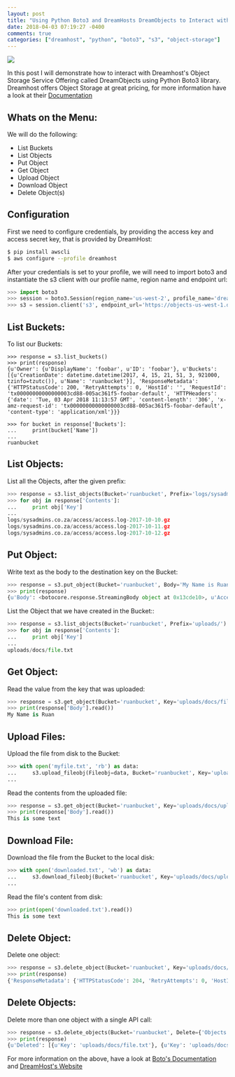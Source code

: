 ```yaml
---
layout: post
title: "Using Python Boto3 and DreamHosts DreamObjects to Interact with their Object Storage Offering"
date: 2018-04-03 07:19:27 -0400
comments: true
categories: ["dreamhost", "python", "boto3", "s3", "object-storage"] 
---
```


![](https://i.snag.gy/uxK5qy.jpg)

In this post I will demonstrate how to interact with Dreamhost's Object Storage Service Offering called DreamObjects using Python Boto3 library. Dreamhost offers Object Storage at great pricing, for more information have a look at their [Documentation](https://goo.gl/N7Xws8)

## Whats on the Menu:

We will do the following:

- List Buckets
- List Objects
- Put Object
- Get Object
- Upload Object
- Download Object
- Delete Object(s)

## Configuration 

First we need to configure credentials, by providing the access key and access secret key, that is provided by DreamHost:

```bash
$ pip install awscli
$ aws configure --profile dreamhost
```

After your credentials is set to your profile, we will need to import boto3 and instantiate the s3 client with our profile name, region name and endpoint url:

```python
>>> import boto3
>>> session = boto3.Session(region_name='us-west-2', profile_name='dreamhost')
>>> s3 = session.client('s3', endpoint_url='https://objects-us-west-1.dream.io')
```

## List Buckets:

To list our Buckets:

```
>>> response = s3.list_buckets()
>>> print(response)
{u'Owner': {u'DisplayName': 'foobar', u'ID': 'foobar'}, u'Buckets': [{u'CreationDate': datetime.datetime(2017, 4, 15, 21, 51, 3, 921000, tzinfo=tzutc()), u'Name': 'ruanbucket'}], 'ResponseMetadata': {'HTTPStatusCode': 200, 'RetryAttempts': 0, 'HostId': '', 'RequestId': 'tx00000000000000003cd88-005ac361f5-foobar-default', 'HTTPHeaders': {'date': 'Tue, 03 Apr 2018 11:13:57 GMT', 'content-length': '306', 'x-amz-request-id': 'tx00000000000000003cd88-005ac361f5-foobar-default', 'content-type': 'application/xml'}}}

>>> for bucket in response['Buckets']:
...     print(bucket['Name'])
...
ruanbucket
```

## List Objects:

List all the Objects, after the given prefix: 

```python
>>> response = s3.list_objects(Bucket='ruanbucket', Prefix='logs/sysadmins.co.za/access/')
>>> for obj in response['Contents']:
...     print obj['Key']
...
logs/sysadmins.co.za/access/access.log-2017-10-10.gz
logs/sysadmins.co.za/access/access.log-2017-10-11.gz
logs/sysadmins.co.za/access/access.log-2017-10-12.gz
```

## Put Object:

Write text as the body to the destination key on the Bucket:

```python
>>> response = s3.put_object(Bucket='ruanbucket', Body='My Name is Ruan\n', Key='uploads/docs/file.txt')
>>> print(response)
{u'Body': <botocore.response.StreamingBody object at 0x13cde10>, u'AcceptRanges': 'bytes', u'ContentType': 'binary/octet-stream', 'ResponseMetadata': {'HTTPStatusCode': 200, 'RetryAttempts': 0, 'HostId': '', 'RequestId': 'tx0000000000000000053f2-005ac3e0db-foobar-default', 'HTTPHeaders': {'content-length': '16', 'accept-ranges': 'bytes', 'last-modified': 'Tue, 03 Apr 2018 20:14:54 GMT', 'etag': '"292edceea84d1234465f725c3921fc2a"', 'x-amz-request-id': 'tx0000000000000000053f2-005ac3e0db-foobar-default', 'date': 'Tue, 03 Apr 2018 20:15:23 GMT', 'content-type': 'binary/octet-stream'}}, u'LastModified': datetime.datetime(2018, 4, 3, 20, 14, 54, tzinfo=tzutc()), u'ContentLength': 16, u'ETag': '"292edceea84d1234465f725c3921fc2a"', u'Metadata': {}}
```

List the Object that we have created in the Bucket::

```python
>>> response = s3.list_objects(Bucket='ruanbucket', Prefix='uploads/')
>>> for obj in response['Contents']:
...     print obj['Key']
...
uploads/docs/file.txt
```

## Get Object:

Read the value from the key that was uploaded:

```python
>>> response = s3.get_object(Bucket='ruanbucket', Key='uploads/docs/file.txt')
>>> print(response['Body'].read())
My Name is Ruan

```

## Upload Files:

Upload the file from disk to the Bucket:

```python
>>> with open('myfile.txt', 'rb') as data:
...     s3.upload_fileobj(Fileobj=data, Bucket='ruanbucket', Key='uploads/docs/uploadobj.txt')
...
```

Read the contents from the uploaded file:

```python
>>> response = s3.get_object(Bucket='ruanbucket', Key='uploads/docs/uploadobj.txt')
>>> print(response['Body'].read())
This is some text
```

## Download File:

Download the file from the Bucket to the local disk:

```python
>>> with open('downloaded.txt', 'wb') as data:
...     s3.download_fileobj(Bucket='ruanbucket', Key='uploads/docs/uploadobj.txt', Fileobj=data)
...
```

Read the file's content from disk:

```python
>>> print(open('downloaded.txt').read())
This is some text
```

## Delete Object:

Delete one object:

```python
>>> response = s3.delete_object(Bucket='ruanbucket', Key='uploads/docs/uploadobj.txt')
>>> print(response)
{'ResponseMetadata': {'HTTPStatusCode': 204, 'RetryAttempts': 0, 'HostId': '', 'RequestId': 'tx00000000000000000be5a-005ac3e61a-foobar-default', 'HTTPHeaders': {'date': 'Tue, 03 Apr 2018 20:37:46 GMT', 'x-amz-request-id': 'tx00000000000000000be5a-005ac3e61a-foobar-default'}}}
```

## Delete Objects:

Delete more than one object with a single API call:

```python
>>> response = s3.delete_objects(Bucket='ruanbucket', Delete={'Objects': [{'Key': 'uploads/docs/file.txt'}, {'Key': 'uploads/docs/file2.txt'}, {'Key': 'uploads/docs/file3.txt'}]})
>>> print(response)
{u'Deleted': [{u'Key': 'uploads/docs/file.txt'}, {u'Key': 'uploads/docs/file2.txt'}, {u'Key': 'uploads/docs/file3.txt'}], 'ResponseMetadata': {'HTTPStatusCode': 200, 'RetryAttempts': 0, 'HostId': '', 'RequestId': 'tx000000000000000011008-005ac3e951-foobar-default', 'HTTPHeaders': {'date': 'Tue, 03 Apr 2018 20:51:29 GMT', 'content-length': '270', 'x-amz-request-id': 'tx000000000000000011008-005ac3e951-217c0ac5-default', 'content-type': 'application/xml'}}}
```

For more information on the above, have a look at [Boto's Documentation](http://boto3.readthedocs.io/en/latest/guide/quickstart.html) and [DreamHost's Website](https://www.dreamhost.com/)
